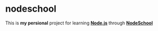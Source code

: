# nodeschool
This is **my persional** project for learning [**Node.js**](http://www.nodejs.org) through [**NodeSchool**](http://www.nodeschool.io)
